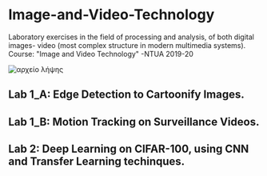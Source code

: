 # Image-and-Video-Technology
Laboratory exercises in the field of processing and analysis, of both digital images- video (most complex structure in modern multimedia systems). Course: "Image and Video Technology" -NTUA 2019-20

![αρχείο λήψης](https://user-images.githubusercontent.com/50829499/111903349-8e077b00-8a4a-11eb-9557-507a195d1176.jpg)

## Lab 1_A: Edge Detection to Cartoonify Images.

## Lab 1_B: Motion Tracking on Surveillance Videos.

## Lab 2: Deep Learning on CIFAR-100, using CNN and Transfer Learning techinques.
